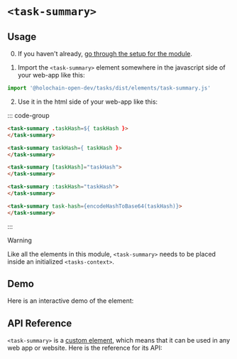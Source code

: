 # `<task-summary>`

## Usage

0. If you haven't already, [go through the setup for the module](/setup).

1. Import the `<task-summary>` element somewhere in the javascript side of your web-app like this:

```js
import '@holochain-open-dev/tasks/dist/elements/task-summary.js'
```

2. Use it in the html side of your web-app like this:

::: code-group
```html [Lit]
<task-summary .taskHash=${ taskHash }>
</task-summary>
```

```html [React]
<task-summary taskHash={ taskHash }>
</task-summary>
```

```html [Angular]
<task-summary [taskHash]="taskHash">
</task-summary>
```

```html [Vue]
<task-summary :taskHash="taskHash">
</task-summary>
```

```html [Svelte]
<task-summary task-hash={encodeHashToBase64(taskHash)}>
</task-summary>
```
:::

> [!WARNING]
> Like all the elements in this module, `<task-summary>` needs to be placed inside an initialized `<tasks-context>`.

## Demo

Here is an interactive demo of the element:

<element-demo>
</element-demo>

<script setup>
import { onMounted } from "vue";
import { ProfilesClient, ProfilesStore } from '@holochain-open-dev/profiles';
import { demoProfiles, ProfilesZomeMock } from '@holochain-open-dev/profiles/dist/mocks.js';
import { decodeHashFromBase64, encodeHashToBase64 } from '@holochain/client';
import { render } from "lit";
import { html, unsafeStatic } from "lit/static-html.js";

import { TasksZomeMock, sampleTask } from "../../ui/src/mocks.ts";
import { TasksStore } from "../../ui/src/tasks-store.ts";
import { TasksClient } from "../../ui/src/tasks-client.ts";

onMounted(async () => {
  // Elements need to be imported on the client side, not the SSR side
  // Reference: https://vitepress.dev/guide/ssr-compat#importing-in-mounted-hook
  await import('@api-viewer/docs/lib/api-docs.js');
  await import('@api-viewer/demo/lib/api-demo.js');
  await import('@holochain-open-dev/profiles/dist/elements/profiles-context.js');
  if (!customElements.get('tasks-context')) await import('../../ui/src/elements/tasks-context.ts');
  if (!customElements.get('task-summary')) await import('../../ui/src/elements/task-summary.ts');

  const profiles = await demoProfiles();

  const profilesMock = new ProfilesZomeMock(
    profiles,
    Array.from(profiles.keys())[0]
  );
  const profilesStore = new ProfilesStore(new ProfilesClient(profilesMock, "tasks_test"));

  const mock = new TasksZomeMock();
  const client = new TasksClient(mock, "tasks_test");

  const task = await sampleTask(client);

  const record = await mock.create_task(task);

  const store = new TasksStore(client);
  
  render(html`
    <profiles-context .store=${profilesStore}>
      <tasks-context .store=${store}>
        <api-demo src="custom-elements.json" only="task-summary" exclude-knobs="store">
          <template data-element="task-summary" data-target="host">
            <task-summary task-hash="${unsafeStatic(encodeHashToBase64(record.signed_action.hashed.hash))}"></task-summary>
          </template>
        </api-demo>
      </tasks-context>
    </profiles-context>
  `, document.querySelector('element-demo'))
  })


</script>

## API Reference

`<task-summary>` is a [custom element](https://web.dev/articles/custom-elements-v1), which means that it can be used in any web app or website. Here is the reference for its API:

<api-docs src="custom-elements.json" only="task-summary">
</api-docs>
